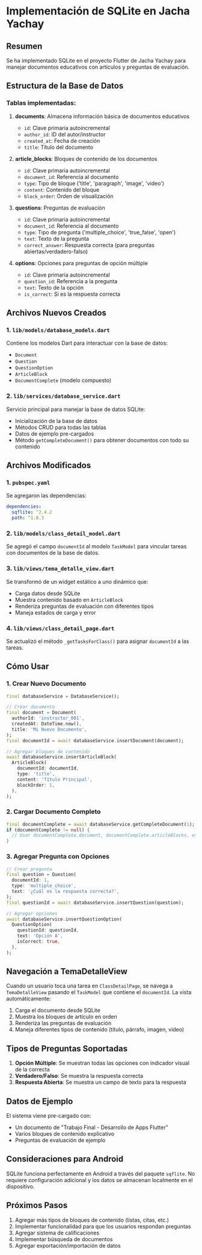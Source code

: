 # Implementación de SQLite en Jacha Yachay

## Resumen

Se ha implementado SQLite en el proyecto Flutter de Jacha Yachay para manejar documentos educativos con artículos y preguntas de evaluación.

## Estructura de la Base de Datos

### Tablas implementadas:

1. **documents**: Almacena información básica de documentos educativos
   - `id`: Clave primaria autoincremental
   - `author_id`: ID del autor/instructor
   - `created_at`: Fecha de creación
   - `title`: Título del documento

2. **article_blocks**: Bloques de contenido de los documentos
   - `id`: Clave primaria autoincremental
   - `document_id`: Referencia al documento
   - `type`: Tipo de bloque ('title', 'paragraph', 'image', 'video')
   - `content`: Contenido del bloque
   - `block_order`: Orden de visualización

3. **questions**: Preguntas de evaluación
   - `id`: Clave primaria autoincremental
   - `document_id`: Referencia al documento
   - `type`: Tipo de pregunta ('multiple_choice', 'true_false', 'open')
   - `text`: Texto de la pregunta
   - `correct_answer`: Respuesta correcta (para preguntas abiertas/verdadero-falso)

4. **options**: Opciones para preguntas de opción múltiple
   - `id`: Clave primaria autoincremental
   - `question_id`: Referencia a la pregunta
   - `text`: Texto de la opción
   - `is_correct`: Si es la respuesta correcta

## Archivos Nuevos Creados

### 1. `lib/models/database_models.dart`
Contiene los modelos Dart para interactuar con la base de datos:
- `Document`
- `Question`
- `QuestionOption`
- `ArticleBlock`
- `DocumentComplete` (modelo compuesto)

### 2. `lib/services/database_service.dart`
Servicio principal para manejar la base de datos SQLite:
- Inicialización de la base de datos
- Métodos CRUD para todas las tablas
- Datos de ejemplo pre-cargados
- Método `getCompleteDocument()` para obtener documentos con todo su contenido

## Archivos Modificados

### 1. `pubspec.yaml`
Se agregaron las dependencias:
```yaml
dependencies:
  sqflite: ^2.4.2
  path: ^1.8.3
```

### 2. `lib/models/class_detail_model.dart`
Se agregó el campo `documentId` al modelo `TaskModel` para vincular tareas con documentos de la base de datos.

### 3. `lib/views/tema_detalle_view.dart`
Se transformó de un widget estático a uno dinámico que:
- Carga datos desde SQLite
- Muestra contenido basado en `ArticleBlock`
- Renderiza preguntas de evaluación con diferentes tipos
- Maneja estados de carga y error

### 4. `lib/views/class_detail_page.dart`
Se actualizó el método `_getTasksForClass()` para asignar `documentId` a las tareas.

## Cómo Usar

### 1. Crear Nuevo Documento
```dart
final databaseService = DatabaseService();

// Crear documento
final document = Document(
  authorId: 'instructor_001',
  createdAt: DateTime.now(),
  title: 'Mi Nuevo Documento',
);
final documentId = await databaseService.insertDocument(document);

// Agregar bloques de contenido
await databaseService.insertArticleBlock(
  ArticleBlock(
    documentId: documentId,
    type: 'title',
    content: 'Título Principal',
    blockOrder: 1,
  ),
);
```

### 2. Cargar Documento Completo
```dart
final documentComplete = await databaseService.getCompleteDocument(1);
if (documentComplete != null) {
  // Usar documentComplete.document, documentComplete.articleBlocks, etc.
}
```

### 3. Agregar Pregunta con Opciones
```dart
// Crear pregunta
final question = Question(
  documentId: 1,
  type: 'multiple_choice',
  text: '¿Cuál es la respuesta correcta?',
);
final questionId = await databaseService.insertQuestion(question);

// Agregar opciones
await databaseService.insertQuestionOption(
  QuestionOption(
    questionId: questionId,
    text: 'Opción A',
    isCorrect: true,
  ),
);
```

## Navegación a TemaDetalleView

Cuando un usuario toca una tarea en `ClassDetailPage`, se navega a `TemaDetalleView` pasando el `TaskModel` que contiene el `documentId`. La vista automáticamente:

1. Carga el documento desde SQLite
2. Muestra los bloques de artículo en orden
3. Renderiza las preguntas de evaluación
4. Maneja diferentes tipos de contenido (título, párrafo, imagen, video)

## Tipos de Preguntas Soportadas

1. **Opción Múltiple**: Se muestran todas las opciones con indicador visual de la correcta
2. **Verdadero/Falso**: Se muestra la respuesta correcta
3. **Respuesta Abierta**: Se muestra un campo de texto para la respuesta

## Datos de Ejemplo

El sistema viene pre-cargado con:
- Un documento de "Trabajo Final - Desarrollo de Apps Flutter"
- Varios bloques de contenido explicativo
- Preguntas de evaluación de ejemplo

## Consideraciones para Android

SQLite funciona perfectamente en Android a través del paquete `sqflite`. No requiere configuración adicional y los datos se almacenan localmente en el dispositivo.

## Próximos Pasos

1. Agregar más tipos de bloques de contenido (listas, citas, etc.)
2. Implementar funcionalidad para que los usuarios respondan preguntas
3. Agregar sistema de calificaciones
4. Implementar búsqueda de documentos
5. Agregar exportación/importación de datos

